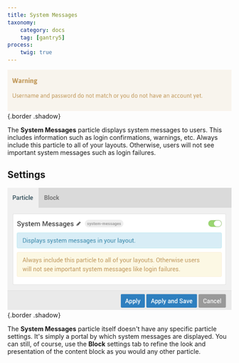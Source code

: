 ```yaml
---
title: System Messages
taxonomy:
    category: docs
    tag: [gantry5]
process:
    twig: true
---
```


![System Messages](system_messages_1.png) {.border .shadow}

The **System Messages** particle displays system messages to users. This includes information such as login confirmations, warnings, etc. Always include this particle to all of your layouts. Otherwise, users will not see important system messages such as login failures.

Settings
-----

![System Messages](system_messages_2.png) {.border .shadow}

The **System Messages** particle itself doesn't have any specific particle settings. It's simply a portal by which system messages are displayed. You can still, of course, use the **Block** settings tab to refine the look and presentation of the content block as you would any other particle.